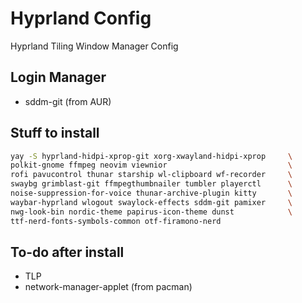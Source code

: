 # Hyprland Config
Hyprland Tiling Window Manager Config

## Login Manager

- sddm-git (from AUR)

## Stuff to install

```bash
yay -S hyprland-hidpi-xprop-git xorg-xwayland-hidpi-xprop     \
polkit-gnome ffmpeg neovim viewnior                           \
rofi pavucontrol thunar starship wl-clipboard wf-recorder     \
swaybg grimblast-git ffmpegthumbnailer tumbler playerctl      \
noise-suppression-for-voice thunar-archive-plugin kitty       \
waybar-hyprland wlogout swaylock-effects sddm-git pamixer     \
nwg-look-bin nordic-theme papirus-icon-theme dunst            \
ttf-nerd-fonts-symbols-common otf-firamono-nerd
```

## To-do after install

- TLP
- network-manager-applet (from pacman)
